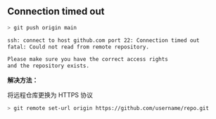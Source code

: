 ## Connection timed out

```sh
> git push origin main

ssh: connect to host github.com port 22: Connection timed out
fatal: Could not read from remote repository.

Please make sure you have the correct access rights
and the repository exists.
```

**解决方法：**

将远程仓库更换为 HTTPS 协议

```sh
> git remote set-url origin https://github.com/username/repo.git
```
